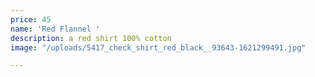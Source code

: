 ```yaml
---
price: 45
name: 'Red Flannel '
description: a red shirt 100% cotton
image: "/uploads/5417_check_shirt_red_black__93643-1621299491.jpg"

---
```

